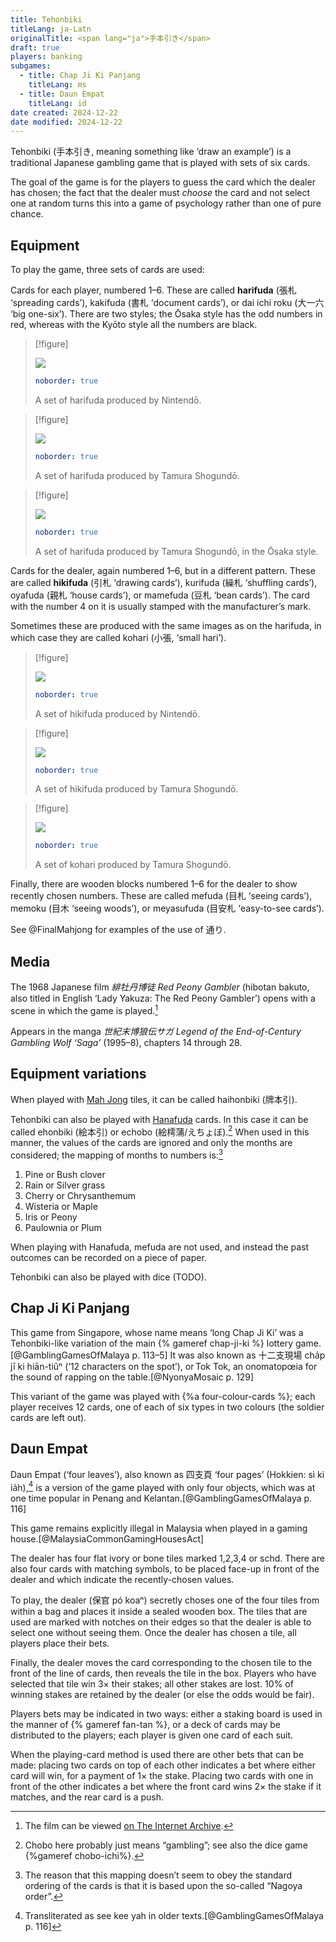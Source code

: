 ```yaml
---
title: Tehonbiki
titleLang: ja-Latn
originalTitle: <span lang="ja">手本引き</span>
draft: true
players: banking
subgames:
  - title: Chap Ji Ki Panjang
    titleLang: ms
  - title: Daun Empat
    titleLang: id
date created: 2024-12-22
date modified: 2024-12-22
---
```


<span lang="ja-Latn" class="noun aka">Tehonbiki</span> (<span lang="ja" class="aka">手本引き</span>, meaning something like ‘draw an example’) is a traditional Japanese gambling game that is played with sets of six cards.

The goal of the game is for the players to guess the card which the dealer has chosen; the fact that the dealer must _choose_ the card and not select one at random turns this into a game of psychology rather than one of pure chance.

## Equipment

To play the game, three sets of cards are used:

Cards for each player, numbered 1–6. These are called **<span lang="ja-Latn">hari&shy;fuda</span>** (<span lang="ja">張札</span> ‘spreading cards’), <span lang="ja-Latn">kaki&shy;fuda</span> (<span lang="ja">書札</span> ‘document cards’), or <span lang="ja-Latn">dai ichi roku</span> (<span lang="ja">大一六</span> ‘big one-six’). There are two styles; the Ōsaka style has the odd numbers in red, whereas with the Kyōto style all the numbers are black.

> [!figure]
>
> ![](Nintendo_Harifuda.jpg)
>
> ```yaml
> noborder: true
> ```
>
> A set of <span lang="ja-Latn">harifuda</span> produced by Nintendō.

> [!figure]
>
> ![](TS_Harifuda_1.jpg)
>
> ```yaml
> noborder: true
> ```
>
> A set of <span lang="ja-Latn">harifuda</span> produced by Tamura Shogundō.

> [!figure]
>
> ![](TS_Harifuda_2.jpg)
>
> ```yaml
> noborder: true
> ```
>
> A set of <span lang="ja-Latn">harifuda</span> produced by Tamura Shogundō, in the Ōsaka style.


Cards for the dealer, again numbered 1–6, but in a different pattern. These are called **<span lang="ja-Latn">hiki&shy;fuda</span>** (<span lang="ja">引札</span> ‘drawing cards’), <span lang="ja-Latn">kuri&shy;fuda</span> (<span lang="ja">繰札</span> ‘shuffling cards’), <Pronounce lang="ja-Latn"  file="pronunciation_ja_親札.mp3" pronouncer="cochan0308">oya&shy;fuda</Pronounce> (<span lang="ja">親札</span> ‘house cards’), or <span lang="ja-Latn">mame&shy;fuda</span> (<span lang="ja">豆札</span> ‘bean cards’). The card with the number 4 on it is usually stamped with the manufacturer’s mark.

Sometimes these are produced with the same images as on the <span lang="ja-Latn">harifuda</span>, in which case they are called <span lang="ja-Latn">ko&shy;hari</span> (<span lang="ja">小張</span>, ‘small <span lang="ja-Latn">hari</span>’).

> [!figure]
>
> ![](Nintendo_Hikifuda.jpg)
>
> ```yaml
> noborder: true
> ```
>
> A set of <span lang="ja-Latn">hikifuda</span> produced by Nintendō.

> [!figure]
>
> ![](TS_Hikifuda_2.jpg)
>
> ```yaml
> noborder: true
> ```
>
> A set of <span lang="ja-Latn">hikifuda</span> produced by Tamura Shogundō.

> [!figure]
>
> ![](TS_Hikifuda_1.jpg)
>
> ```yaml
> noborder: true
> ```
>
> A set of <span lang="ja-Latn">kohari</span> produced by Tamura Shogundō.


Finally, there are wooden blocks numbered 1–6 for the dealer to show recently chosen numbers. These are called <span lang="ja-Latn">mefuda</span> (<span lang="ja">目札</span> ‘seeing cards’), <span lang="ja-Latn">memoku</span> (<span lang="ja">目木</span> ‘seeing woods’), or <Pronounce lang="ja-Latn"  file="pronunciation_ja_目安札.mp3" pronouncer="cochan0308">meyasufuda</Pronounce> (<span lang="ja">目安札</span> ‘easy-to-see cards’).

See @FinalMahjong for examples of the use of <span lang="ja">通り</span>.

## Media

The 1968 Japanese film <cite lang="ja">緋牡丹博徒</cite> <cite>Red Peony Gambler</cite> (<Pronounce lang="ja-Latn"  pronouncer="mezashi" file="pronunciation_ja_緋牡丹博徒.mp3">hibotan bakuto</Pronounce>, also titled in English ‘Lady Yakuza: The Red Peony Gambler’) opens with a scene in which the game is played.[^fn0]

[^fn0]: The film can be viewed [on The Internet Archive](https://archive.org/details/LadyYakuzaTheRedPeonyGambler).

Appears in the manga <cite lang="ja">世紀末博狼伝サガ</cite> <cite>Legend of the End-of-Century Gambling Wolf ‘Saga’</cite> (1995–8), chapters 14 through 28.


## Equipment variations

When played with [Mah Jong](/equipment/mah-jong.html) tiles, it can be called <span lang="ja-Latn" class="aka">haihonbiki</span> (<span lang="ja" class="aka">牌本引</span>).

Tehonbiki can also be played with [Hanafuda](/equipment/hanafuda.html) cards. In this case it can be called <span lang="ja-Latn" class="aka">ehonbiki</span> (<span lang="ja" class="aka">絵本引</span>) or <span lang="ja-Latn" class="aka">echobo</span> (<span lang="ja" class="aka">絵樗蒲</span>/<span lang="ja" class="aka">えちょぼ</span>).[^fn1] When used in this manner, the values of the cards are ignored and only the months are considered; the mapping of months to numbers is:[^fn2]

[^fn1]: <span lang="ja-Latn">Chobo</span> here probably just means “gambling”; see also the dice game {%gameref chobo-ichi%}.

[^fn2]: The reason that this mapping doesn’t seem to obey the standard ordering of the cards is that it is based upon the so-called “Nagoya order”.

<ol class="columnar">
<li>Pine or Bush clover</li>
<li>Rain or Silver grass</li>
<li>Cherry or Chrysanthemum</li>
<li>Wisteria or Maple</li>
<li>Iris or Peony </li>
<li>Paulownia or Plum</li>
</ol>

When playing with Hanafuda, <span lang="ja-Latn">mefuda</span> are not used, and
instead the past outcomes can be recorded on a piece of paper.

Tehonbiki can also be played with dice (TODO).

## <span lang="ms" class="noun aka">Chap Ji Ki Panjang</span>

This game from Singapore, whose name means ‘long Chap Ji Ki’ was a <span lang="ja-Latn" class="noun">Tehonbiki</span>-like variation of the main {% gameref chap-ji-ki %} lottery game.[@GamblingGamesOfMalaya p. 113–5] It was also known as <span lang="nan" class="aka">十二支現場</span> <span lang="nan-Latn" class="aka">cha̍p jī ki hiān-tiûⁿ</span> (‘12 characters on the spot’), or <span lang="ms" class="noun aka">Tok Tok</span>, an onomatopœia for the sound of rapping on the table.[@NyonyaMosaic p. 129]

This variant of the game was played with {%a four-colour-cards %}; each player receives 12 cards, one of each of six types in two colours (the soldier cards are left out).

## <span lang="id" class="noun aka">Daun Empat</span>

<span lang="id" class="noun aka">Daun Empat</span> (‘four leaves’), also known as <span lang="nan" class="aka">四支頁</span> ‘four pages’ (Hokkien: <span lang="nan-Latn" class="aka">sì ki ia̍h</span>),[^fn3] is a version of the game played with only four objects, which was at one time popular in Penang and Kelantan.[@GamblingGamesOfMalaya p. 116]

[^fn3]: Transliterated as <span lang="nan-Latn" class="aka">see kee yah</span> in older texts.[@GamblingGamesOfMalaya p. 116]

This game remains explicitly illegal in Malaysia when played in a gaming house.[@MalaysiaCommonGamingHousesAct]

The dealer has four flat ivory or bone tiles marked <Cards>1,2,3,4</Cards> or <Cards>schd</Cards>. There are also four cards with matching symbols, to be placed face-up in front of the dealer and which indicate the recently-chosen values. 

To play, the dealer (<span lang="nan">保官</span> <span lang="nan-Latn">pó koaⁿ</span>) secretly choses one of the four tiles from within a bag and places it inside a sealed wooden box. The tiles that are used are marked with notches on their edges so that the dealer is able to select one without seeing them. Once the dealer has chosen a tile, all players place their bets. 

Finally, the dealer moves the card corresponding to the chosen tile to the front of the line of cards, then reveals the tile in the box. Players who have selected that tile win 3× their stakes; all other stakes are lost. 10% of winning stakes are retained by the dealer (or else the odds would be fair).

Players bets may be indicated in two ways: either a staking board is used in the manner of {% gameref fan-tan %}, or a deck of cards may be distributed to the players; each player is given one card of each suit.

When the playing-card method is used there are other bets that can be made: placing two cards on top of each other indicates a bet where either card will win, for a payment of 1× the stake. Placing two cards with one in front of the other indicates a bet where the front card wins 2× the stake if it matches, and the rear card is a push.
